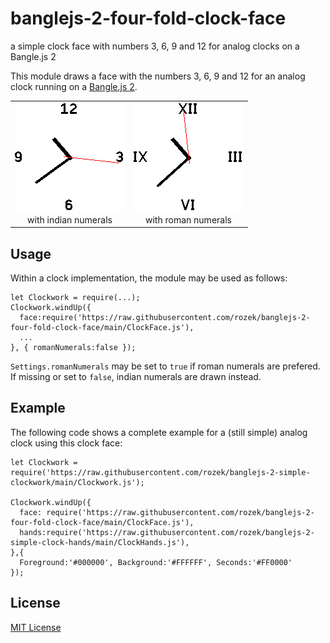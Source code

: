 # banglejs-2-four-fold-clock-face #

a simple clock face with numbers 3, 6, 9 and 12 for analog clocks on a Bangle.js 2

This module draws a face with the numbers 3, 6, 9 and 12 for an analog clock running on a [Bangle.js 2](https://www.espruino.com/Bangle.js2).

<table>
 <tr valign="top">
   <td align="center"><img src="indianNumerals.png"><br>with indian numerals</td>
   <td align="center"><img src="romanNumerals.png"><br>with roman numerals</td>
 </tr>
</table>

## Usage ##

Within a clock implementation, the module may be used as follows:

```
let Clockwork = require(...);
Clockwork.windUp({
  face:require('https://raw.githubusercontent.com/rozek/banglejs-2-four-fold-clock-face/main/ClockFace.js'),
  ...
}, { romanNumerals:false });
```

`Settings.romanNumerals` may be set to `true` if roman numerals are prefered. If missing or set to `false`, indian numerals are drawn instead.

## Example ##

The following code shows a complete example for a (still simple) analog clock using this clock face:

```
let Clockwork = require('https://raw.githubusercontent.com/rozek/banglejs-2-simple-clockwork/main/Clockwork.js');

Clockwork.windUp({
  face: require('https://raw.githubusercontent.com/rozek/banglejs-2-four-fold-clock-face/main/ClockFace.js'),
  hands:require('https://raw.githubusercontent.com/rozek/banglejs-2-simple-clock-hands/main/ClockHands.js'),
},{
  Foreground:'#000000', Background:'#FFFFFF', Seconds:'#FF0000'
});
```

## License ##

[MIT License](LICENSE.md)
